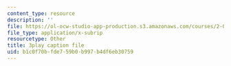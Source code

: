 ```yaml
---
content_type: resource
description: ''
file: https://ol-ocw-studio-app-production.s3.amazonaws.com/courses/2-003sc-engineering-dynamics-fall-2011/b1c0f70bfde759b0b997b4df6eb30759_cd8lDtAtJbE.vtt
file_type: application/x-subrip
resourcetype: Other
title: 3play caption file
uid: b1c0f70b-fde7-59b0-b997-b4df6eb30759
---
```

